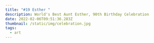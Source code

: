 ```yaml
---
title: "#19 Esther "
description: World's Best Aunt Esther, 90th Birthday Celebration
date: 2022-02-06T09:51:36.283Z
thumbnail: /static/img/celebration.jpg
tags:
  - art
---
```

